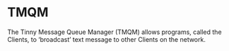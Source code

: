 # TMQM
The Tinny Message Queue Manager (TMQM) allows programs, called the Clients, to ‘broadcast’ text message to other Clients on the network. 
